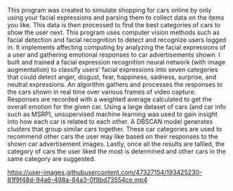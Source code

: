 This program was created to simulate shopping for cars online by only using your facial expressions and parsing them to collect data on the items you like. This data is then processed to find the best categories of cars to show the user next. This program uses computer vision methods such as facial detection and facial recognition to detect and recognize users logged in. It implements affecting computing by analyzing the facial expressions of a user and gathering emotional responses to car advertisements shown. I built and trained a facial expression recognition neural network (with image augmentation) to classify users' facial expressions into seven categories that could detect anger, disgust, fear, happiness, sadness, surprise, and neutral expressions. An algorithm gathers and processes the responses to the cars shown in real time over various frames of video capture. Responses are recorded with a weighted average calculated to get the overall emotion for the given car. Using a large dataset of cars (and car info such as MSRP), unsupervised machine learning was used to gain insight into how each car is related to each other. A DBSCAN model generates clusters that group similar cars together. These car categories are used to recommend other cars the user may like based on their responses to the shown car advertisement images. Lastly, once all the results are tallied, the category of cars the user liked the most is determined and other cars in the same category are suggested.

https://user-images.githubusercontent.com/47327154/193425230-81f9f48d-94a6-498a-84a3-0f9bd73554ce.mp4

